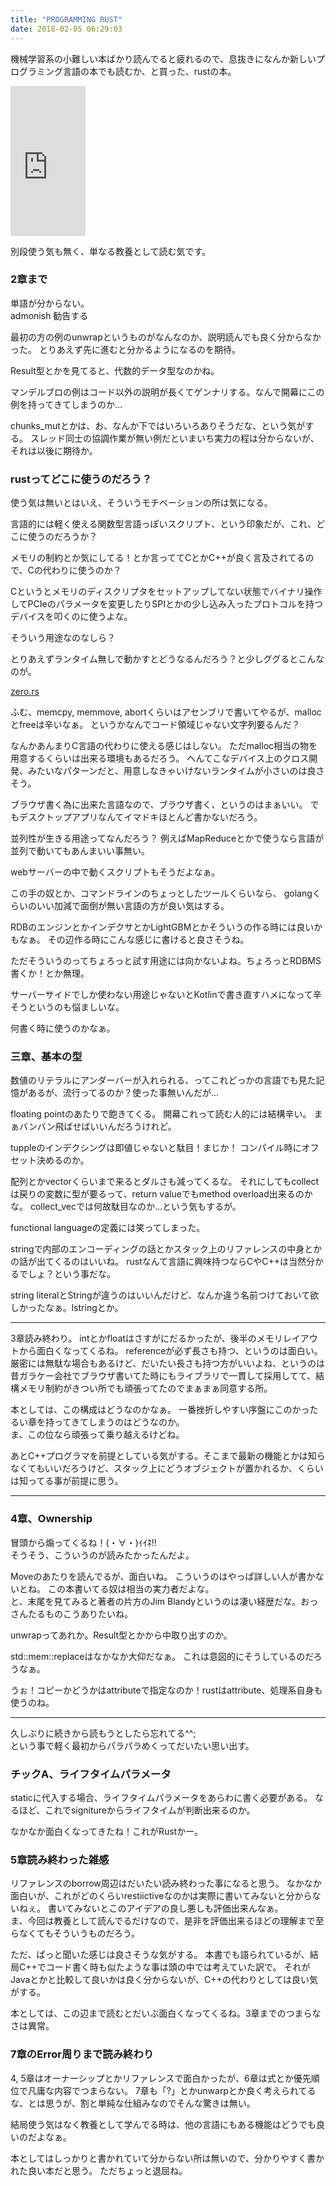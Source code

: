 ```yaml
---
title: "PROGRAMMING RUST"
date: 2018-02-05 06:29:03
---
```


機械学習系の小難しい本ばかり読んでると疲れるので、息抜きになんか新しいプログラミング言語の本でも読むか、と買った、rustの本。

<iframe style="width:120px;height:240px;" marginwidth="0" marginheight="0" scrolling="no" frameborder="0" src="https://rcm-fe.amazon-adsystem.com/e/cm?ref=qf_sp_asin_til&t=karino203-22&m=amazon&o=9&p=8&l=as1&IS1=1&detail=1&asins=B077NSY211&bc1=ffffff&lt1=_top&fc1=333333&lc1=0066c0&bg1=ffffff&f=ifr"> </iframe>

別段使う気も無く、単なる教養として読む気です。

### 2章まで

単語が分からない。  
admonish 勧告する

最初の方の例のunwrapというものがなんなのか、説明読んでも良く分からなかった。
とりあえず先に進むと分かるようになるのを期待。

Result型とかを見てると、代数的データ型なのかね。

マンデルブロの例はコード以外の説明が長くてゲンナリする。なんで開幕にこの例を持ってきてしまうのか…

chunks_mutとかは、お、なんか下ではいろいろありそうだな、という気がする。
スレッド同士の協調作業が無い例だといまいち実力の程は分からないが、それは以後に期待か。

### rustってどこに使うのだろう？

使う気は無いとはいえ、そういうモチベーションの所は気になる。

言語的には軽く使える関数型言語っぽいスクリプト、という印象だが、これ、どこに使うのだろうか？

メモリの制約とか気にしてる！とか言っててCとかC++が良く言及されてるので、Cの代わりに使うのか？

Cというとメモリのディスクリプタをセットアップしてない状態でバイナリ操作してPCIeのパラメータを変更したりSPIとかの少し込み入ったプロトコルを持つデバイスを叩くのに使うよな。

そういう用途なのなしら？

とりあえずランタイム無しで動かすとどうなるんだろう？と少しググるとこんなのが。

[zero.rs](https://github.com/pcwalton/zero.rs/blob/master/zero.rs)

ふむ、memcpy, memmove, abortくらいはアセンブリで書いてやるが、mallocとfreeは辛いなぁ。
というかなんでコード領域じゃない文字列要るんだ？

なんかあんまりC言語の代わりに使える感じはしない。
ただmalloc相当の物を用意するくらいは出来る環境もあるだろう。
へんてこなデバイス上のクロス開発、みたいなパターンだと、用意しなきゃいけないランタイムが小さいのは良さそう。

ブラウザ書く為に出来た言語なので、ブラウザ書く、というのはまぁいい。
でもデスクトップアプリなんてイマドキほとんど書かないだろう。

並列性が生きる用途ってなんだろう？
例えばMapReduceとかで使うなら言語が並列で動いてもあんまいい事無い。

webサーバーの中で動くスクリプトもそうだよなぁ。

この手の奴とか、コマンドラインのちょっとしたツールくらいなら、
golangくらいのいい加減で面倒が無い言語の方が良い気はする。

RDBのエンジンとかインデクサとかLightGBMとかそういうの作る時には良いかもなぁ。
その辺作る時にこんな感じに書けると良さそうね。

ただそういうのってちょろっと試す用途には向かないよね。ちょろっとRDBMS書くか！とか無理。

サーバーサイドでしか使わない用途じゃないとKotlinで書き直すハメになって辛そうというのも悩ましいな。

何書く時に使うのかなぁ。

### 三章、基本の型

数値のリテラルにアンダーバーが入れられる、ってこれどっかの言語でも見た記憶があるが、流行ってるのか？使った事無いんだが…

floating pointのあたりで飽きてくる。
開幕これって読む人的には結構辛い。
まぁバンバン飛ばせばいいんだろうけれど。

tuppleのインデクシングは即値じゃないと駄目！まじか！
コンパイル時にオフセット決めるのか。

配列とかvectorくらいまで来るとダルさも減ってくるな。
それにしてもcollectは戻りの変数に型が要るって、return valueでもmethod overload出来るのかな。
collect_vecでは何故駄目なのか…という気もするが。

functional languageの定義には笑ってしまった。

stringで内部のエンコーディングの話とかスタック上のリファレンスの中身とかの話が出てくるのはいいね。
rustなんて言語に興味持つならCやC++は当然分かるでしょ？という事だな。

string literalとStringが違うのはいいんだけど、なんか違う名前つけておいて欲しかったなぁ。lstringとか。

----

3章読み終わり。
intとかfloatはさすがにだるかったが、後半のメモリレイアウトから面白くなってくるね。
referenceが必ず長さも持つ、というのは面白い。
厳密には無駄な場合もあるけど、だいたい長さも持つ方がいいよね、というのは昔ガラケー会社でブラウザ書いてた時にもライブラリで一貫して採用してて、結構メモリ制約がきつい所でも頑張ってたのでまぁまぁ同意する所。

本としては、この構成はどうなのかなぁ。
一番挫折しやすい序盤にこのかったるい章を持ってきてしまうのはどうなのか。  
ま、この位なら頑張って乗り越えるけどね。

あとC++プログラマを前提としている気がする。そこまで最新の機能とかは知らなくてもいいだろうけど、スタック上にどうオブジェクトが置かれるか、くらいは知ってる事が前提に思う。

----

### 4章、Ownership

冒頭から煽ってくるね！(・∀・)ｲｲﾈ!!  
そうそう、こういうのが読みたかったんだよ。

Moveのあたりを読んでるが、面白いね。
こういうのはやっぱ詳しい人が書かないとね。
この本書いてる奴は相当の実力者だよな。  
と、末尾を見てみると著者の片方のJim Blandyというのは凄い経歴だな。おっさんたるものこうありたいね。

unwrapってあれか。Result型とかから中取り出すのか。

std::mem::replaceはなかなか大仰だなぁ。
これは意図的にそうしているのだろうなぁ。

うぉ！コピーかどうかはattributeで指定なのか！rustはattribute、処理系自身も使うのね。

----

久しぶりに続きから読もうとしたら忘れてる^^;  
という事で軽く最初からパラパラめくってだいたい思い出す。

### チックA、ライフタイムパラメータ

staticに代入する場合、ライフタイムパラメータをあらわに書く必要がある。
なるほど、これでsignitureからライフタイムが判断出来るのか。

なかなか面白くなってきたね！これがRustかー。

### 5章読み終わった雑感

リファレンスのborrow周辺はだいたい読み終わった事になると思う。
なかなか面白いが、これがどのくらいrestiictiveなのかは実際に書いてみないと分からないねぇ。
書いてみないとこのアイデアの良し悪しも評価出来んなぁ。  
ま、今回は教養として読んでるだけなので、是非を評価出来るほどの理解まで至らなくてもそういうものだろう。

ただ、ぱっと聞いた感じは良さそうな気がする。
本書でも語られているが、結局C++でコード書く時も似たような事は頭の中では考えていた訳で。
それがJavaとかと比較して良いかは良く分からないが、C++の代わりとしては良い気がする。

本としては、この辺まで読むとだいぶ面白くなってくるね。3章までのつまらなさは異常。

### 7章のError周りまで読み終わり

4, 5章はオーナーシップとかリファレンスで面白かったが、6章は式とか優先順位で凡庸な内容でつまらない。
7章も「?」とかunwarpとか良く考えられてるな、とは思うが、割と単純な仕組みなのでそんな驚きは無い。

結局使う気はなく教養として学んでる時は、他の言語にもある機能はどうでも良いのだよなぁ。

本としてはしっかりと書かれていて分からない所は無いので、分かりやすく書かれた良い本だと思う。
ただちょっと退屈ね。
